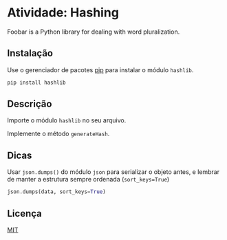 # Atividade: Hashing

Foobar is a Python library for dealing with word pluralization.

## Instalação

Use o gerenciador de pacotes [pip](https://pip.pypa.io/en/stable/) para instalar o módulo `hashlib`.

```bash
pip install hashlib
```

## Descrição

Importe o módulo `hashlib` no seu arquivo.

Implemente o método `generateHash`.

## Dicas

Usar `json.dumps()` do módulo `json` para serializar o objeto antes, e lembrar de manter a estrutura sempre ordenada (`sort_keys=True`)

```python
json.dumps(data, sort_keys=True)
```
## Licença
[MIT](https://choosealicense.com/licenses/mit/)

